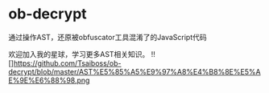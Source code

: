 # ob-decrypt
通过操作AST，还原被obfuscator工具混淆了的JavaScript代码

欢迎加入我的星球，学习更多AST相关知识。
!![]https://github.com/Tsaiboss/ob-decrypt/blob/master/AST%E5%85%A5%E9%97%A8%E4%B8%8E%E5%AE%9E%E6%88%98.png

